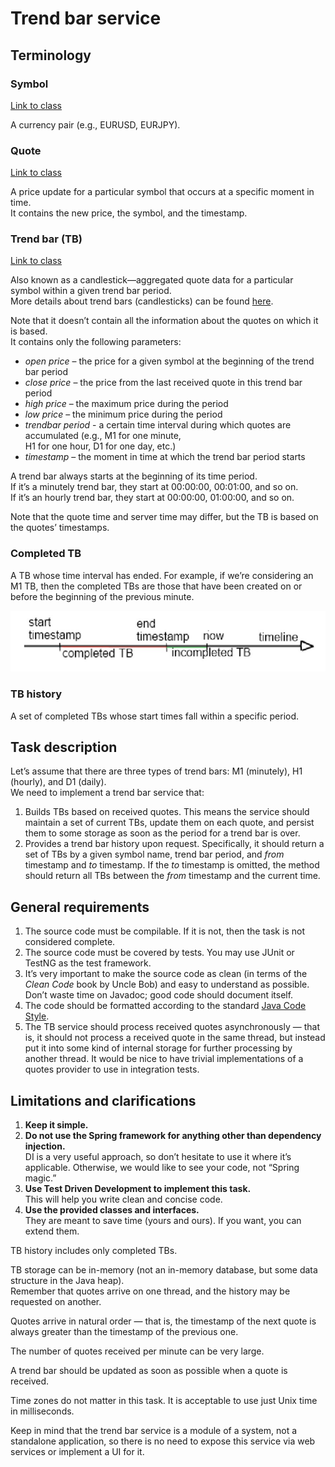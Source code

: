 # Trend bar service

## Terminology

 ### Symbol

[Link to class](./src/main/java/com/spotware/trendbar/model/Symbol.java)

A currency pair (e.g., EURUSD, EURJPY).

### Quote
[Link to class](src/main/java/com/spotware/trendbar/model/Quote.java)

A price update for a particular symbol that occurs at a specific moment in time.  
It contains the new price, the symbol, and the timestamp.

### Trend bar (TB)

[Link to class](src/main/java/com/spotware/trendbar/model/TrendBar.java)

Also known as a candlestick—aggregated quote data for a particular symbol within a given trend bar period.  
More details about trend bars (candlesticks) can be found [here](https://help.ctrader.com/knowledge-base/chart-types/). 

Note that it doesn’t contain all the information about the quotes on which it is based.  
It contains only the following parameters:

 * *open price* – the price for a given symbol at the beginning of the trend bar period
 * *close price* – the price from the last received quote in this trend bar period
 * *high price* – the maximum price during the period
 * *low price* – the minimum price during the period
 * *trendbar period* - a certain time interval during which quotes are accumulated (e.g., M1 for one minute,  
   H1 for one hour, D1 for one day, etc.)
 * *timestamp* – the moment in time at which the trend bar period starts

A trend bar always starts at the beginning of its time period.  
If it’s a minutely trend bar, they start at 00:00:00, 00:01:00, and so on.  
If it’s an hourly trend bar, they start at 00:00:00, 01:00:00, and so on.

Note that the quote time and server time may differ, but the TB is based on the quotes’ timestamps.

### Completed TB

A TB whose time interval has ended. For example, if we’re considering an M1 TB, then the completed TBs are those that have been created on or before the beginning of the previous minute.

![img.png](Trendbars.png)

### TB history

A set of completed TBs whose start times fall within a specific period.

## Task description

Let’s assume that there are three types of trend bars: M1 (minutely), H1 (hourly), and D1 (daily).  
We need to implement a trend bar service that:

1. Builds TBs based on received quotes. This means the service should maintain a set of current TBs, update them on each quote, and persist them to some 
   storage as soon as the period for a trend bar is over.
2. Provides a trend bar history upon request. Specifically, it should return a set of TBs by a given symbol name, trend bar period, and *from* timestamp and *to* timestamp. If the *to* timestamp is omitted, the method should return all TBs between the *from* timestamp and the current time.

## General requirements

1. The source code must be compilable. If it is not, then the task is not considered complete.
2. The source code must be covered by tests. You may use JUnit or TestNG as the test framework.
3. It’s very important to make the source code as clean (in terms of the *Clean Code* book by Uncle Bob) and easy to understand as possible. Don’t waste time on Javadoc; good code should document itself.
4. The code should be formatted according to the standard [Java Code Style](https://www.oracle.com/java/technologies/javase/codeconventions-contents.html).
5. The TB service should process received quotes asynchronously — that is, it should not process a received quote in the same thread, but instead put it into 
   some kind of internal storage for further processing by another thread. It would be nice to have trivial implementations of a quotes provider to use in integration tests.


## Limitations and clarifications

1. **Keep it simple.**
2. **Do not use the Spring framework for anything other than dependency injection.**  
   DI is a very useful approach, so don’t hesitate to use it where it’s applicable. Otherwise, we would like to see your code, not “Spring magic.”
3. **Use Test Driven Development to implement this task.**  
   This will help you write clean and concise code.
4. **Use the provided classes and interfaces.**  
   They are meant to save time (yours and ours). If you want, you can extend them.

TB history includes only completed TBs.

TB storage can be in-memory (not an in-memory database, but some data structure in the Java heap).  
Remember that quotes arrive on one thread, and the history may be requested on another.

Quotes arrive in natural order — that is, the timestamp of the next quote is always greater than the timestamp of the previous one.

The number of quotes received per minute can be very large.

A trend bar should be updated as soon as possible when a quote is received.

Time zones do not matter in this task. It is acceptable to use just Unix time in milliseconds.

Keep in mind that the trend bar service is a module of a system, not a standalone application, so there is no need to expose this service via web services or implement a UI for it.
